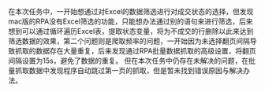 在本次任务中，一开始想通过对Excel的数据筛选进行对成交状态的选择，但发现mac版的RPA没有Excel筛选的功能，只能想办法通过别的语句来进行筛选，后来想到可以通过循环遍历Excel表，提取状态变量，将为不成交的行删除以此来达到筛选数据的效果，第二个问题则是爬取频率的问题，一开始因为未选择翻页间隔导致抓取的数据存在大量重复，后来发现通过RPA批量数据抓取的高级设置，将翻页间隔设置为15s，避免了数据的重复。
但在本次任务中仍存在未解决的问题，在批量抓取数据中发现程序自动跳过第一页的抓取，但是暂未找到错误原因与解决办法。
